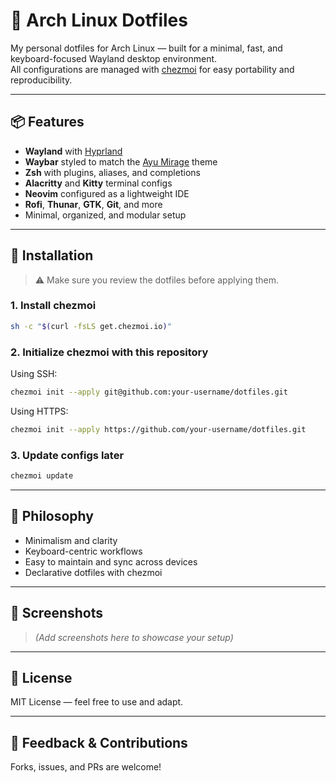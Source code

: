 # 🏴 Arch Linux Dotfiles

My personal dotfiles for Arch Linux — built for a minimal, fast, and keyboard-focused Wayland desktop environment.  
All configurations are managed with [chezmoi](https://www.chezmoi.io/) for easy portability and reproducibility.

---

## 📦 Features

- **Wayland** with [Hyprland](https://github.com/hyprwm/Hyprland)
- **Waybar** styled to match the [Ayu Mirage](https://github.com/ayu-theme) theme
- **Zsh** with plugins, aliases, and completions
- **Alacritty** and **Kitty** terminal configs
- **Neovim** configured as a lightweight IDE
- **Rofi**, **Thunar**, **GTK**, **Git**, and more
- Minimal, organized, and modular setup

---

## 🚀 Installation

> ⚠️ Make sure you review the dotfiles before applying them.

### 1. Install chezmoi

```bash
sh -c "$(curl -fsLS get.chezmoi.io)"
```

### 2. Initialize chezmoi with this repository

Using SSH:

```bash
chezmoi init --apply git@github.com:your-username/dotfiles.git
```

Using HTTPS:

```bash
chezmoi init --apply https://github.com/your-username/dotfiles.git
```

### 3. Update configs later

```bash
chezmoi update
```

---


## 🧠 Philosophy

- Minimalism and clarity
- Keyboard-centric workflows
- Easy to maintain and sync across devices
- Declarative dotfiles with chezmoi

---

## 📸 Screenshots

> *(Add screenshots here to showcase your setup)*

---

## 📝 License

MIT License — feel free to use and adapt.

---

## 💬 Feedback & Contributions

Forks, issues, and PRs are welcome!
